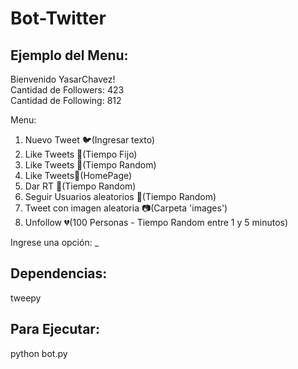 <h1>Bot-Twitter</h1>

<h2>Ejemplo del Menu:</h2>

Bienvenido YasarChavez! <br>
Cantidad de Followers: 423 <br>
Cantidad de Following: 812 <br>

Menu:
1. Nuevo Tweet 🐦(Ingresar texto)
2. Like Tweets 💙(Tiempo Fijo)
3. Like Tweets 💙(Tiempo Random)
4. Like Tweets💙(HomePage)
5. Dar RT 🔁(Tiempo Random)
6. Seguir Usuarios aleatorios 🚻(Tiempo Random)
7. Tweet con imagen aleatoria 📷(Carpeta 'images')
8. Unfollow 💔(100 Personas - Tiempo Random entre 1 y 5 minutos)

Ingrese una opción: _

<h2>Dependencias:</h2>
tweepy

<h2>Para Ejecutar:</h2>
python bot.py
